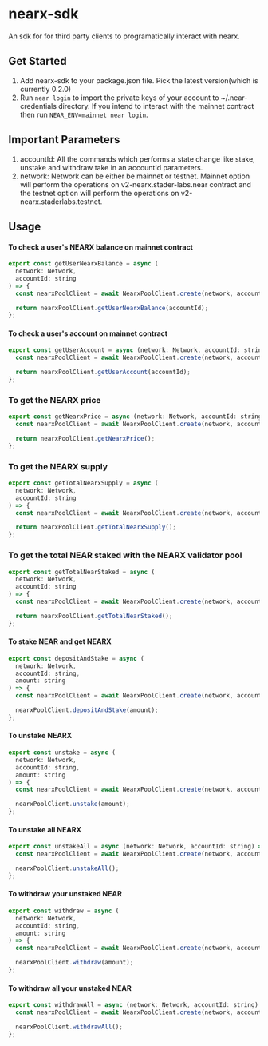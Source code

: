 # nearx-sdk

An sdk for for third party clients to programatically interact with nearx.

## Get Started

1. Add nearx-sdk to your package.json file. Pick the latest version(which is currently 0.2.0)
2. Run `near login` to import the private keys of your account to ~/.near-credentials directory. If you intend to interact with the mainnet contract then run `NEAR_ENV=mainnet near login`.

## Important Parameters
1. accountId: All the commands which performs a state change like stake, unstake and withdraw take in an accountId parameters.
2. network: Network can be either be mainnet or testnet. Mainnet option will perform the operations on v2-nearx.stader-labs.near contract and the testnet option will perform the operations on v2-nearx.staderlabs.testnet.

## Usage

#### To check a user's NEARX balance on mainnet contract
```javascript
export const getUserNearxBalance = async (
  network: Network,
  accountId: string
) => {
  const nearxPoolClient = await NearxPoolClient.create(network, accountId);

  return nearxPoolClient.getUserNearxBalance(accountId);
};
```

#### To check a user's account on mainnet contract
```javascript
export const getUserAccount = async (network: Network, accountId: string) => {
  const nearxPoolClient = await NearxPoolClient.create(network, accountId);

  return nearxPoolClient.getUserAccount(accountId);
};

```

### To get the NEARX price
```javascript
export const getNearxPrice = async (network: Network, accountId: string) => {
  const nearxPoolClient = await NearxPoolClient.create(network, accountId);

  return nearxPoolClient.getNearxPrice();
};

```

### To get the NEARX supply
```javascript
export const getTotalNearxSupply = async (
  network: Network,
  accountId: string
) => {
  const nearxPoolClient = await NearxPoolClient.create(network, accountId);

  return nearxPoolClient.getTotalNearxSupply();
};
```

### To get the total NEAR staked with the NEARX validator pool
```javascript
export const getTotalNearStaked = async (
  network: Network,
  accountId: string
) => {
  const nearxPoolClient = await NearxPoolClient.create(network, accountId);

  return nearxPoolClient.getTotalNearStaked();
};
```


#### To stake NEAR and get NEARX
```javascript
export const depositAndStake = async (
  network: Network,
  accountId: string,
  amount: string
) => {
  const nearxPoolClient = await NearxPoolClient.create(network, accountId);

  nearxPoolClient.depositAndStake(amount);
};
```

#### To unstake NEARX
```javascript
export const unstake = async (
  network: Network,
  accountId: string,
  amount: string
) => {
  const nearxPoolClient = await NearxPoolClient.create(network, accountId);

  nearxPoolClient.unstake(amount);
};
```
#### To unstake all NEARX
```javascript
export const unstakeAll = async (network: Network, accountId: string) => {
  const nearxPoolClient = await NearxPoolClient.create(network, accountId);

  nearxPoolClient.unstakeAll();
};
```

#### To withdraw your unstaked NEAR
```javascript
export const withdraw = async (
  network: Network,
  accountId: string,
  amount: string
) => {
  const nearxPoolClient = await NearxPoolClient.create(network, accountId);

  nearxPoolClient.withdraw(amount);
};
```
#### To withdraw all your unstaked NEAR
```javascript
export const withdrawAll = async (network: Network, accountId: string) => {
  const nearxPoolClient = await NearxPoolClient.create(network, accountId);

  nearxPoolClient.withdrawAll();
};
```
